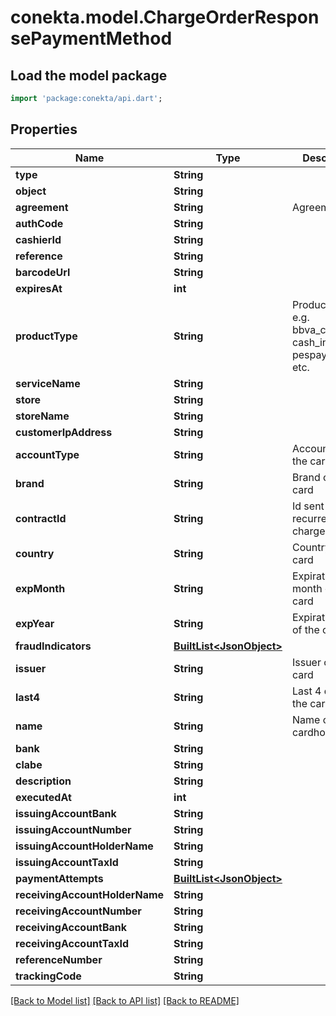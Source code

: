# conekta.model.ChargeOrderResponsePaymentMethod

## Load the model package
```dart
import 'package:conekta/api.dart';
```

## Properties
Name | Type | Description | Notes
------------ | ------------- | ------------- | -------------
**type** | **String** |  | [optional] 
**object** | **String** |  | 
**agreement** | **String** | Agreement ID | [optional] 
**authCode** | **String** |  | [optional] 
**cashierId** | **String** |  | [optional] 
**reference** | **String** |  | [optional] 
**barcodeUrl** | **String** |  | [optional] 
**expiresAt** | **int** |  | [optional] 
**productType** | **String** | Product type, e.g. bbva_cash_in, cash_in, pespay_cash_in, etc. | [optional] 
**serviceName** | **String** |  | [optional] 
**store** | **String** |  | [optional] 
**storeName** | **String** |  | [optional] 
**customerIpAddress** | **String** |  | [optional] 
**accountType** | **String** | Account type of the card | [optional] 
**brand** | **String** | Brand of the card | [optional] 
**contractId** | **String** | Id sent for recurrent charges. | [optional] 
**country** | **String** | Country of the card | [optional] 
**expMonth** | **String** | Expiration month of the card | [optional] 
**expYear** | **String** | Expiration year of the card | [optional] 
**fraudIndicators** | [**BuiltList&lt;JsonObject&gt;**](JsonObject.md) |  | [optional] 
**issuer** | **String** | Issuer of the card | [optional] 
**last4** | **String** | Last 4 digits of the card | [optional] 
**name** | **String** | Name of the cardholder | [optional] 
**bank** | **String** |  | [optional] 
**clabe** | **String** |  | [optional] 
**description** | **String** |  | [optional] 
**executedAt** | **int** |  | [optional] 
**issuingAccountBank** | **String** |  | [optional] 
**issuingAccountNumber** | **String** |  | [optional] 
**issuingAccountHolderName** | **String** |  | [optional] 
**issuingAccountTaxId** | **String** |  | [optional] 
**paymentAttempts** | [**BuiltList&lt;JsonObject&gt;**](JsonObject.md) |  | [optional] 
**receivingAccountHolderName** | **String** |  | [optional] 
**receivingAccountNumber** | **String** |  | [optional] 
**receivingAccountBank** | **String** |  | [optional] 
**receivingAccountTaxId** | **String** |  | [optional] 
**referenceNumber** | **String** |  | [optional] 
**trackingCode** | **String** |  | [optional] 

[[Back to Model list]](../README.md#documentation-for-models) [[Back to API list]](../README.md#documentation-for-api-endpoints) [[Back to README]](../README.md)


